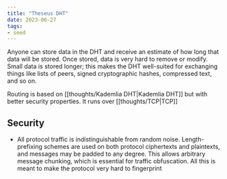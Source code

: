 ```yaml
---
title: "Theseus DHT"
date: 2023-06-27
tags:
- seed
---
```


Anyone can store data in the DHT and receive an estimate of how long that data will be stored. Once stored, data is very hard to remove or modify. Small data is stored longer; this makes the DHT well-suited for exchanging things like lists of peers, signed cryptographic hashes, compressed text, and so on.

Routing is based on [[thoughts/Kademlia DHT|Kademlia DHT]] but with better security properties. It runs over [[thoughts/TCP|TCP]]

## Security
- All protocol traffic is indistinguishable from random noise. Length-prefixing schemes are used on both protocol ciphertexts and plaintexts, and messages may be padded to any degree. This allows arbitrary message chunking, which is essential for traffic obfuscation. All this is meant to make the protocol very hard to fingerprint